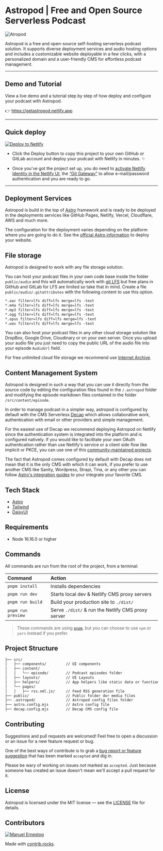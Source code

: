 # Astropod | Free and Open Source Serverless Podcast

![Atropod](https://github.com/manuelernestog/manuelernestog/assets/53962116/3106bf65-37f9-427f-9b50-72d7ae22752f)

Astropod is a free and open-source self-hosting serverless podcast solution. It supports diverse deployment services and audio hosting options and includes a customizable website deployable in a few clicks, with a personalized domain and a user-friendly CMS for effortless podcast management.

---

## Demo and Tutorial

View a live demo and a tutorial step by step of how deploy and configure your podcast with Astropod.

👉️ <https://getastropod.netlify.app>

---

## Quick deploy

[![Deploy to Netlify](https://www.netlify.com/img/deploy/button.svg)][deploy]

- Click the Deploy button to copy this project to your own GitHub or GitLab account and deploy your podcast with Netlify in minutes. ✨

- Once you’ve got the project set up, you do need to
[activate Netlify Identity in the Netlify UI][identity], the
[“Git Gateway”][gateway] to allow e-mail/password authentication and you are ready to go.

---

## Deployment Services

Astropod is build in the top of [Astro](https://astro.build/) framework and is ready to be deployed in the deployments services like GitHub Pages, Netlify, Vercel, Cloudflare, AWS and much more.

The configuration for the deployment varies depending on the platform where you are going to do it. See the [official Astro information](https://docs.astro.build/en/guides/deploy/) to deploy your website.

## File storage

Astropod is designed to work with any file storage solution.

You can host your podcast files in your own code base inside the folder `public/audio` and this will automatically work with [git LFS](https://git-lfs.com/) but free plans in GitHub and GitLab for LFS are limited so take that in mind.
Create a file `public/audio/.gitattributes` with the following content to use this option.

```txt
*.aac filter=lfs diff=lfs merge=lfs -text
*.m4a filter=lfs diff=lfs merge=lfs -text
*.mp3 filter=lfs diff=lfs merge=lfs -text
*.ogg filter=lfs diff=lfs merge=lfs -text
*.opus filter=lfs diff=lfs merge=lfs -text
*.wav filter=lfs diff=lfs merge=lfs -text
```

You can also host your podcast files in any other cloud storage solution like DropBox, Google Drive, Cloudinary or on your own server. Once you upload your audio file you just need to copy the public URL of the audio file into your episode `AudioUrl` field.

For free unlimited cloud file storage we recommend use [Internet Archive](https://archive.org/).

## Content Management System

Astropod is designed in such a way that you can use it directly from the source code by editing the configuration files found in the `/.astropod` folder and modifying the episode markdown files contained in the folder `/src/content/episode`.

In order to manage podcast in a simpler way, astropod is configured by default with the CMS Serverless [Decap](https://decapcms.org/) which allows collaborative work, authentication with email or other providers and simple management.

For the easiest use of Decap we recommend deploying Astropod on Netlify since the authentication system is integrated into the platform and is configured natively. If you would like to facilitate your own OAuth authentication rather than use Netlify's service or a client side flow like implicit or PKCE, you can use one of this [community-maintained projects](https://decapcms.org/docs/external-oauth-clients/).

The fact that Astropod comes configured by default with Decap does not mean that it is the only CMS with which it can work, if you prefer to use another CMS like Sanity, Wordpress, Strapi, Tina, or any other you can follow [Astro's integration guides](https://docs.astro.build/en/guides/cms/) to your integrate your favorite CMS.

## Tech Stack

- [Astro](https://astro.build)
- [Tailwind](https://tailwindcss.com/)
- [DaisyUI](https://daisyui.com/)

## Requirements

- Node 16.16.0 or higher

## Commands

All commands are run from the root of the project, from a terminal:

| Command            | Action                                             |
| :----------------- | :------------------------------------------------- |
| `pnpm install`     | Installs dependencies                              |
| `pnpm run dev`     | Starts local dev & Netlify CMS proxy servers       |
| `pnpm run build`   | Build your production site to `./dist/`            |
| `pnpm run preview` | Serve `./dist/` & run the Netlify CMS proxy server |

> These commands are using [`pnpm`][pnpm], but you can choose to use `npm` or `yarn` instead if you prefer.

## Project Structure

```txt
├── src/
│   ├── components/         // UI components
│   ├── content/
│   │   └── episode/        // Podcast episodes folder
│   ├── layouts/            // UI Layouts
│   ├── helpers/            // App helpers like static data or functions
│   └── pages/
│   │   ├── rss.xml.js/     // Feed RSS generation file
├── public/                 // Public folder dor media files
├── .astropod/              // Astropod config files folder
├── astro.config.mjs        // Astro config file
├── decap.config.mjs        // Decap CMS config file
```

## Contributing

Suggestions and pull requests are welcomed! Feel free to open a discussion or an issue for a new feature request or bug.

One of the best ways of contribute is to grab a [bug report or feature suggestion](https://github.com/manuelernestog/astropod/issues) that has been marked `accepted` and dig in.

Please be wary of working on issues _not_ marked as `accepted`. Just because someone has created an issue doesn't mean we'll accept a pull request for it.

## License

Astropod is licensed under the MIT license — see the [LICENSE](https://github.com/manuelernestog/astropod/blob/main/LICENSE) file for details.

## Contributors

[![Manuel Ernestog](https://contrib.rocks/image?repo=manuelernestog/astropod)](https://github.com/manuelernestog/astropod/graphs/contributors)

Made with [contrib.rocks](https://contrib.rocks).

[deploy]: https://app.netlify.com/start/deploy?repository=https://github.com/manuelernestog/astropod
[identity]: https://docs.netlify.com/visitor-access/identity/
[gateway]: https://docs.netlify.com/visitor-access/git-gateway/
[pnpm]: https://pnpm.io/
